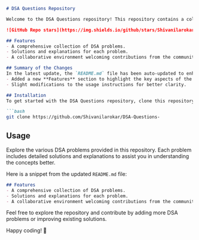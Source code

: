 ```markdown
# DSA Questions Repository

Welcome to the DSA Questions repository! This repository contains a collection of Data Structures and Algorithms (DSA) problems designed to help you enhance your coding skills.

![GitHub Repo stars](https://img.shields.io/github/stars/Shivanilarokar/DSA-Questions-) ![GitHub forks](https://img.shields.io/github/forks/Shivanilarokar/DSA-Questions-) ![GitHub issues](https://img.shields.io/github/issues/Shivanilarokar/DSA-Questions-)

## Features
- A comprehensive collection of DSA problems.
- Solutions and explanations for each problem.
- A collaborative environment welcoming contributions from the community. 🎉

## Summary of the Changes
In the latest update, the `README.md` file has been auto-updated to enhance clarity and provide better guidance for users. Key changes include:
- Added a new **Features** section to highlight the key aspects of the repository.
- Slight modifications to the usage instructions for better clarity.

## Installation
To get started with the DSA Questions repository, clone this repository to your local machine using the following command:

```bash
git clone https://github.com/Shivanilarokar/DSA-Questions-
```

## Usage
Explore the various DSA problems provided in this repository. Each problem includes detailed solutions and explanations to assist you in understanding the concepts better.

Here is a snippet from the updated `README.md` file:

```markdown
## Features
- A comprehensive collection of DSA problems.
- Solutions and explanations for each problem.
- A collaborative environment welcoming contributions from the community. 🎉
```

Feel free to explore the repository and contribute by adding more DSA problems or improving existing solutions.

Happy coding! 🚀
```